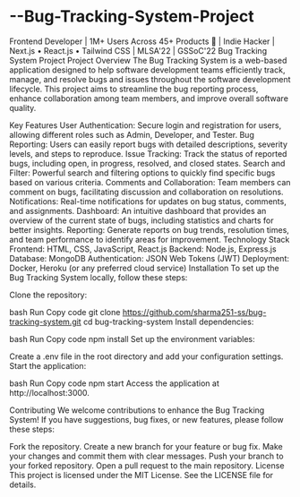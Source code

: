 # --Bug-Tracking-System-Project
Frontend Developer | 1M+ Users Across 45+ Products 🚀 | Indie Hacker | Next.js • React.js • Tailwind CSS | MLSA'22 | GSSoC'22
Bug Tracking System Project
Project Overview
The Bug Tracking System is a web-based application designed to help software development teams efficiently track, manage, and resolve bugs and issues throughout the software development lifecycle. This project aims to streamline the bug reporting process, enhance collaboration among team members, and improve overall software quality.

Key Features
User Authentication: Secure login and registration for users, allowing different roles such as Admin, Developer, and Tester.
Bug Reporting: Users can easily report bugs with detailed descriptions, severity levels, and steps to reproduce.
Issue Tracking: Track the status of reported bugs, including open, in progress, resolved, and closed states.
Search and Filter: Powerful search and filtering options to quickly find specific bugs based on various criteria.
Comments and Collaboration: Team members can comment on bugs, facilitating discussion and collaboration on resolutions.
Notifications: Real-time notifications for updates on bug status, comments, and assignments.
Dashboard: An intuitive dashboard that provides an overview of the current state of bugs, including statistics and charts for better insights.
Reporting: Generate reports on bug trends, resolution times, and team performance to identify areas for improvement.
Technology Stack
Frontend: HTML, CSS, JavaScript, React.js
Backend: Node.js, Express.js
Database: MongoDB
Authentication: JSON Web Tokens (JWT)
Deployment: Docker, Heroku (or any preferred cloud service)
Installation
To set up the Bug Tracking System locally, follow these steps:

Clone the repository:

bash
Run
Copy code
git clone https://github.com/sharma251-ss/bug-tracking-system.git
cd bug-tracking-system
Install dependencies:

bash
Run
Copy code
npm install
Set up the environment variables:

Create a .env file in the root directory and add your configuration settings.
Start the application:

bash
Run
Copy code
npm start
Access the application at http://localhost:3000.

Contributing
We welcome contributions to enhance the Bug Tracking System! If you have suggestions, bug fixes, or new features, please follow these steps:

Fork the repository.
Create a new branch for your feature or bug fix.
Make your changes and commit them with clear messages.
Push your branch to your forked repository.
Open a pull request to the main repository.
License
This project is licensed under the MIT License. See the LICENSE file for details.
